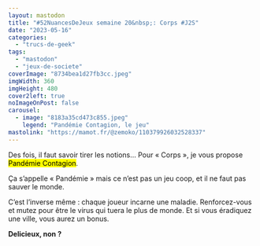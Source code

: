```yaml
---
layout: mastodon
title: "#52NuancesDeJeux semaine 20&nbsp;: Corps #J2S"
date: "2023-05-16"
categories: 
  - "trucs-de-geek"
tags: 
  - "mastodon"
  - "jeux-de-societe"
coverImage: "8734bea1d27fb3cc.jpeg"
imgWidth: 360
imgHeight: 480
cover2left: true
noImageOnPost: false
carousel: 
  - image: "8183a35cd473c855.jpeg"
    legend: "Pandémie Contagion, le jeu"
mastolink: "https://mamot.fr/@zemoko/110379926032528337"
---
```


Des fois, il faut savoir tirer les notions… Pour «&nbsp;Corps&nbsp;», je vous propose <mark>Pandémie Contagion</mark>.

Ça s’appelle «&nbsp;Pandémie&nbsp;» mais ce n’est pas un jeu coop, et il ne faut pas sauver le monde.

C’est l’inverse même&nbsp;: chaque joueur incarne une maladie. Renforcez-vous et mutez pour être le virus qui tuera le plus de monde. Et si vous éradiquez une ville, vous aurez un bonus.

<strong>Delicieux, non&nbsp;?</strong>
